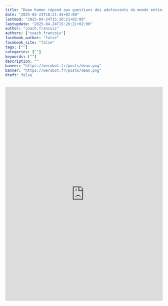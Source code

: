 ```yaml
---
title: "Dean Kamen répond aux questions des adolescents du monde entier | FIRST Global"
date: "2025-04-23T18:21:45+02:00"
lastmod: "2025-04-24T15:20:21+02:00"
lastupdate: "2025-04-24T15:20:21+02:00"
author: "coach.francois"
authors: ["coach.francois"]
facebook_author: "false"
facebook_site: "false"
tags: [""]
categories: [""]
keywords: [""]
description: ""
baneer: "https://werobot.fr/posts/dean.png"
banner: "https://werobot.fr/posts/dean.png"
draft: false
---
```

<iframe width="100%" height="683" src="https://www.youtube.com/watch?v=W20iGPFUNRg&t=569s" title="Dean Kamen Answers Questions from Teenagers Around the World | FIRST Global" frameborder="0" allow="accelerometer; autoplay; clipboard-write; encrypted-media; gyroscope; picture-in-picture; web-share" referrerpolicy="strict-origin-when-cross-origin" allowfullscreen></iframe>









